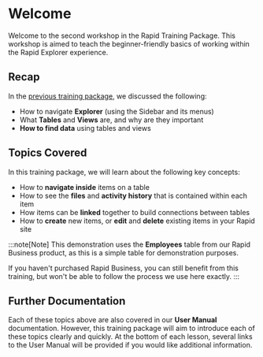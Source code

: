 # Welcome

Welcome to the second workshop in the Rapid Training Package. This workshop is aimed to teach the beginner-friendly basics of working within the Rapid Explorer experience.

## Recap

In the [previous training package](</training/Explorer 101/Part 1/0-Welcome/0-Welcome.md>), we discussed the following:
- How to navigate **Explorer** (using the Sidebar and its menus)
- What **Tables** and **Views** are, and why are they important
- **How to find data** using tables and views

## Topics Covered

In this training package, we will learn about the following key concepts:

- How to **navigate inside** items on a table
- How to see the **files** and **activity history** that is contained within each item
- How items can be **linked** together to build connections between tables
- How to **create** new items, or **edit** and **delete** existing items in your Rapid site

:::note[Note]
This demonstration uses the **Employees** table from our Rapid Business product, as this is a simple table for demonstration purposes.

If you haven't purchased Rapid Business, you can still benefit from this training, but won't be able to follow the process we use here exactly.
:::

## Further Documentation

Each of these topics above are also covered in our **User Manual** documentation. However, this training package will aim to introduce each of these topics clearly and quickly. At the bottom of each lesson, several links to the User Manual will be provided if you would like additional information.